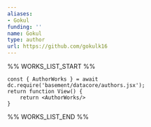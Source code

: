 ```yaml
---
aliases:
- Gokul
funding: ''
name: Gokul
type: author
url: https://github.com/gokulk16
---
```



%% WORKS_LIST_START %%

```datacorejsx
const { AuthorWorks } = await dc.require('basement/datacore/authors.jsx');
return function View() {
    return <AuthorWorks/>
}
```
%% WORKS_LIST_END %%